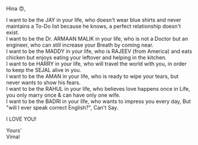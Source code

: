 Hina :heart_eyes:,<br>

I want to be the JAY in your life, who doesn't wear blue shirts and never maintains a To-Do list because he knows, a perfect relationship doesn't exist. <br>
I want to be the Dr. ARMAAN MALIK in your life, who is not a Doctor but an engineer, who can still increase your Breath by coming near.<br>
I want to be the MADDY in your life, who is RAJEEV (from America) and eats chicken but enjoys eating your leftover and helping in the kitchen. <br>
I want to be HARRY in your life, who will travel the world with you, in order to keep the SEJAL alive in you.<br>
I want to be the AMAN in your life, who is ready to wipe your tears, but never wants to show his fears.<br>
I want to be the RAHUL in your life, who believes love happens once in Life, you only marry once & can have only one wife.<br>
I want to be the BADRI in your life, who wants to impress you every day, But "will I ever speak correct English?", Can't Say.<br>

I LOVE YOU!<br>

Yours' <br>
Vimal 

